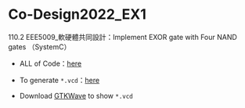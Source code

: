 # Co-Design2022_EX1
110.2 EEE5009_軟硬體共同設計：Implement EXOR gate with Four NAND gates （SystemC）

- ALL of Code：[here](https://www.doulos.com/knowhow/systemc/systemc-tutorial/modules-and-processes/)

- To generate ```*.vcd```：[here](https://learnsystemc.com/basic/trace)

- Download [GTKWave](http://gtkwave.sourceforge.net/) to show ```*.vcd```